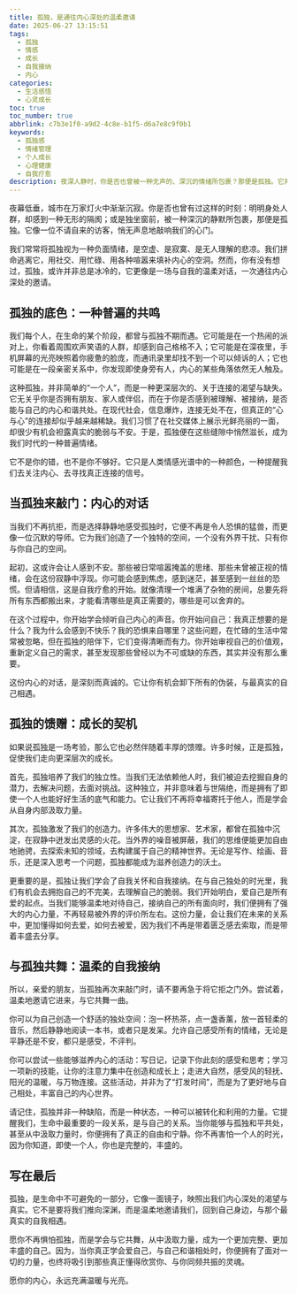 ```yaml
---
title: 孤独，是通往内心深处的温柔邀请
date: 2025-06-27 13:15:51
tags:
  - 孤独
  - 情感
  - 成长
  - 自我接纳
  - 内心
categories:
  - 生活感悟
  - 心灵成长
toc: true
toc_number: true
abbrlink: c7b3e1f0-a9d2-4c8e-b1f5-d6a7e8c9f0b1
keywords:
  - 孤独感
  - 情绪管理
  - 个人成长
  - 心理健康
  - 自我疗愈
description: 夜深人静时，你是否也曾被一种无声的、深沉的情绪所包裹？那便是孤独。它并非总是冰冷，有时更像是一场与自我的温柔对话。本文将带你深入探索孤独的底色，理解它如何成为我们内心成长的契机，并学会与这份独特的情感共舞，最终找到属于自己的那份宁静与力量。
---
```


夜幕低垂，城市在万家灯火中渐渐沉寂。你是否也曾有过这样的时刻：明明身处人群，却感到一种无形的隔阂；或是独坐窗前，被一种深沉的静默所包裹，那便是孤独。它像一位不请自来的访客，悄无声息地敲响我们的心门。

我们常常将孤独视为一种负面情绪，是空虚、是寂寞、是无人理解的悲凉。我们拼命逃离它，用社交、用忙碌、用各种喧嚣来填补内心的空洞。然而，你有没有想过，孤独，或许并非总是冰冷的，它更像是一场与自我的温柔对话，一次通往内心深处的邀请。

## 孤独的底色：一种普遍的共鸣

我们每个人，在生命的某个阶段，都曾与孤独不期而遇。它可能是在一个热闹的派对上，你看着周围欢声笑语的人群，却感到自己格格不入；它可能是在深夜里，手机屏幕的光亮映照着你疲惫的脸庞，而通讯录里却找不到一个可以倾诉的人；它也可能是在一段亲密关系中，你发现即使身旁有人，内心的某些角落依然无人触及。

这种孤独，并非简单的“一个人”，而是一种更深层次的、关于连接的渴望与缺失。它无关乎你是否拥有朋友、家人或伴侣，而在于你是否感到被理解、被接纳，是否能与自己的内心和谐共处。在现代社会，信息爆炸，连接无处不在，但真正的“心与心”的连接却似乎越来越稀缺。我们习惯了在社交媒体上展示光鲜亮丽的一面，却很少有机会袒露真实的脆弱与不安。于是，孤独便在这些缝隙中悄然滋长，成为我们时代的一种普遍情绪。

它不是你的错，也不是你不够好。它只是人类情感光谱中的一种颜色，一种提醒我们去关注内心、去寻找真正连接的信号。

## 当孤独来敲门：内心的对话

当我们不再抗拒，而是选择静静地感受孤独时，它便不再是令人恐惧的猛兽，而更像一位沉默的导师。它为我们创造了一个独特的空间，一个没有外界干扰、只有你与你自己的空间。

起初，这或许会让人感到不安。那些被日常喧嚣掩盖的思绪、那些未曾被正视的情绪，会在这份寂静中浮现。你可能会感到焦虑，感到迷茫，甚至感到一丝丝的恐慌。但请相信，这是自我疗愈的开始。就像清理一个堆满了杂物的房间，总要先将所有东西都搬出来，才能看清哪些是真正需要的，哪些是可以舍弃的。

在这个过程中，你开始学会倾听自己内心的声音。你开始问自己：我真正想要的是什么？我为什么会感到不快乐？我的恐惧来自哪里？这些问题，在忙碌的生活中常常被忽略，但在孤独的陪伴下，它们变得清晰而有力。你开始审视自己的价值观，重新定义自己的需求，甚至发现那些曾经以为不可或缺的东西，其实并没有那么重要。

这份内心的对话，是深刻而真诚的。它让你有机会卸下所有的伪装，与最真实的自己相遇。

## 孤独的馈赠：成长的契机

如果说孤独是一场考验，那么它也必然伴随着丰厚的馈赠。许多时候，正是孤独，促使我们走向更深层次的成长。

首先，孤独培养了我们的独立性。当我们无法依赖他人时，我们被迫去挖掘自身的潜力，去解决问题，去面对挑战。这种独立，并非意味着与世隔绝，而是拥有了即使一个人也能好好生活的底气和能力。它让我们不再将幸福寄托于他人，而是学会从自身内部汲取力量。

其次，孤独激发了我们的创造力。许多伟大的思想家、艺术家，都曾在孤独中沉淀，在寂静中迸发出灵感的火花。当外界的噪音被屏蔽，我们的思维便能更加自由地驰骋，去探索未知的领域，去构建属于自己的精神世界。无论是写作、绘画、音乐，还是深入思考一个问题，孤独都能成为滋养创造力的沃土。

更重要的是，孤独让我们学会了自我关怀和自我接纳。在与自己独处的时光里，我们有机会去拥抱自己的不完美，去理解自己的脆弱。我们开始明白，爱自己是所有爱的起点。当我们能够温柔地对待自己，接纳自己的所有面向时，我们便拥有了强大的内心力量，不再轻易被外界的评价所左右。这份力量，会让我们在未来的关系中，更加懂得如何去爱，如何去被爱，因为我们不再是带着匮乏感去索取，而是带着丰盛去分享。

## 与孤独共舞：温柔的自我接纳

所以，亲爱的朋友，当孤独再次来敲门时，请不要再急于将它拒之门外。尝试着，温柔地邀请它进来，与它共舞一曲。

你可以为自己创造一个舒适的独处空间：泡一杯热茶，点一盏香薰，放一首轻柔的音乐，然后静静地阅读一本书，或者只是发呆。允许自己感受所有的情绪，无论是平静还是不安，都只是感受，不评判。

你可以尝试一些能够滋养内心的活动：写日记，记录下你此刻的感受和思考；学习一项新的技能，让你的注意力集中在创造和成长上；走进大自然，感受风的轻抚、阳光的温暖，与万物连接。这些活动，并非为了“打发时间”，而是为了更好地与自己相处，丰富自己的内心世界。

请记住，孤独并非一种缺陷，而是一种状态，一种可以被转化和利用的力量。它提醒我们，生命中最重要的一段关系，是与自己的关系。当你能够与孤独和平共处，甚至从中汲取力量时，你便拥有了真正的自由和宁静。你不再害怕一个人的时光，因为你知道，即使一个人，你也是完整的，丰盛的。

## 写在最后

孤独，是生命中不可避免的一部分，它像一面镜子，映照出我们内心深处的渴望与真实。它不是要将我们推向深渊，而是温柔地邀请我们，回到自己身边，与那个最真实的自我相遇。

愿你不再惧怕孤独，而是学会与它共舞，从中汲取力量，成为一个更加完整、更加丰盛的自己。因为，当你真正学会爱自己，与自己和谐相处时，你便拥有了面对一切的力量，也终将吸引到那些真正懂得欣赏你、与你同频共振的灵魂。

愿你的内心，永远充满温暖与光亮。